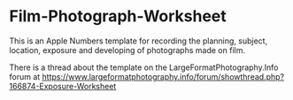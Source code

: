 # Film-Photograph-Worksheet
This is an Apple Numbers template for recording the planning, subject, location, exposure and developing of photographs made on film.

There is a thread about the template on the LargeFormatPhotography.Info forum at https://www.largeformatphotography.info/forum/showthread.php?166874-Exposure-Worksheet
